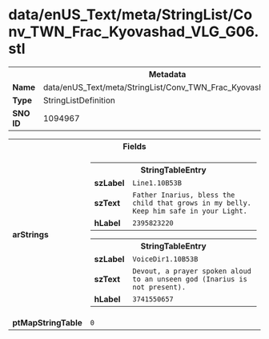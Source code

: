 <h1>data/enUS_Text/meta/StringList/Conv_TWN_Frac_Kyovashad_VLG_G06.stl</h1><table><tr><th colspan="100%">Metadata</th></tr><tr><td><b>Name</b></td><td>data/enUS_Text/meta/StringList/Conv_TWN_Frac_Kyovashad_VLG_G06.stl</td></tr><tr><td><b>Type</b></td><td>StringListDefinition</td></tr><tr><td><b>SNO ID</b></td><td>1094967</td></tr></table>

<table><tr><th colspan="100%">Fields</th></tr><tr><td><b>arStrings</b></td><td><table><tr><th colspan="100%">StringTableEntry</th></tr><tr><td><b>szLabel</b></td><td><code>Line1.10B53B</code></td></tr><tr><td><b>szText</b></td><td><code>Father Inarius, bless the child that grows in my belly. Keep him safe in your Light.</code></td></tr><tr><td><b>hLabel</b></td><td><code>2395823220</code></td></tr></table>


<table><tr><th colspan="100%">StringTableEntry</th></tr><tr><td><b>szLabel</b></td><td><code>VoiceDir1.10B53B</code></td></tr><tr><td><b>szText</b></td><td><code>Devout, a prayer spoken aloud to an unseen god (Inarius is not present).</code></td></tr><tr><td><b>hLabel</b></td><td><code>3741550657</code></td></tr></table>


</td></tr><tr><td><b>ptMapStringTable</b></td><td><code>0</code></td></tr></table>

